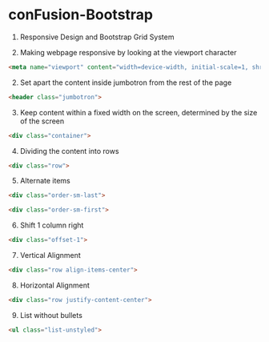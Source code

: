 # conFusion-Bootstrap

1. Responsive Design and Bootstrap Grid System

1. Making webpage responsive by looking at the viewport character
```html
<meta name="viewport" content="width=device-width, initial-scale=1, shrink-to-fit=no">
```

2. Set apart the content inside jumbotron from the rest of the page
```html
<header class="jumbotron">
```

3. Keep content within a fixed width on the screen, determined by the size of the screen
```html
<div class="container">
```
4. Dividing the content into rows
```html
<div class="row">
```
5. Alternate items
```html
<div class="order-sm-last">
```
```html
<div class="order-sm-first">
```
6. Shift 1 column right
```html
<div class="offset-1">
```
7. Vertical Alignment
```html
<div class="row align-items-center">
```
8. Horizontal Alignment
```html
<div class="row justify-content-center">    
```
9. List without bullets
```html
<ul class="list-unstyled">
```
